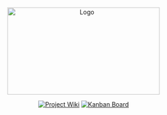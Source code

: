 <!-- PROJECT LOGO -->
<br />
<p align="center">
  <a href="https://github.com/chakrakan/epidey/">
    <img src="https://github.com/chakrakan/epidey/blob/main/docs/epidey-logo.png" alt="Logo" width="350" height="200">
  </a>


  <p align="center">
    <a href="https://github.com/chakrakan/epidey/wiki">
    <img alt="Project Wiki" src="https://img.shields.io/badge/-project%20wiki-blue"></a>
    <a href="https://github.com/chakrakan/epidey/projects">
    <img alt="Kanban Board" src="https://img.shields.io/badge/-kanban%20board-orange"></a>
  </p>
</p>
